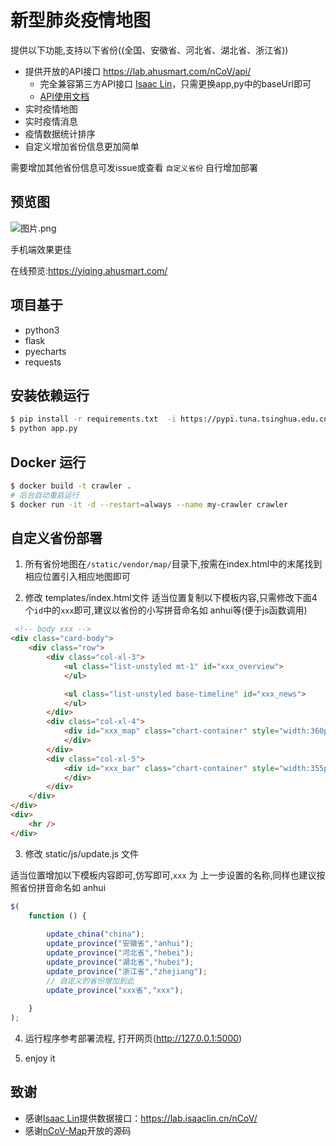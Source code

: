 # 新型肺炎疫情地图

提供以下功能,支持以下省份((全国、安徽省、河北省、湖北省、浙江省))

* 提供开放的API接口 https://lab.ahusmart.com/nCoV/api/ 
  * 完全兼容第三方API接口 [Isaac Lin](https://github.com/BlankerL)，只需更换app,py中的baseUrl即可
  * [API使用文档](https://lab.isaaclin.cn/nCoV/)
* 实时疫情地图
* 实时疫情消息
* 疫情数据统计排序
* 自定义增加省份信息更加简单


需要增加其他省份信息可发issue或查看 `自定义省份` 自行增加部署

## 预览图

![图片.png](https://i.loli.net/2020/01/28/tiecqYUAa1F57Ju.png)

手机端效果更佳

在线预览:https://yiqing.ahusmart.com/

## 项目基于
* python3
* flask
* pyecharts
* requests

## 安装依赖运行

```bash
$ pip install -r requirements.txt  -i https://pypi.tuna.tsinghua.edu.cn/simple
$ python app.py
```

## Docker 运行

```bash
$ docker build -t crawler .
# 后台自动重启运行
$ docker run -it -d --restart=always --name my-crawler crawler
```

## 自定义省份部署

1. 所有省份地图在`/static/vendor/map/`目录下,按需在index.html中的末尾找到相应位置引入相应地图即可

2. 修改 templates/index.html文件
适当位置复制以下模板内容,只需修改下面4个`id`中的`xxx`即可,建议以省份的小写拼音命名如 anhui等(便于js函数调用)

```html
 <!-- body xxx --> 
<div class="card-body">
    <div class="row">
        <div class="col-xl-3">
            <ul class="list-unstyled mt-1" id="xxx_overview">
            </ul>

            <ul class="list-unstyled base-timeline" id="xxx_news">
            </ul>
        </div>
        <div class="col-xl-4">
            <div id="xxx_map" class="chart-container" style="width:360px; height:640px;">
            </div>
        </div>
        <div class="col-xl-5">
            <div id="xxx_bar" class="chart-container" style="width:355px; height:640px;" >
            </div>
        </div>
    </div>
</div>
<div>
    <hr />
</div>

```

3. 修改 static/js/update.js 文件

适当位置增加以下模板内容即可,仿写即可,`xxx` 为 上一步设置的名称,同样也建议按照省份拼音命名如 anhui

```javascript
$(
    function () {
        
        update_china("china");
        update_province("安徽省","anhui");
        update_province("河北省","hebei");
        update_province("湖北省","hubei");
        update_province("浙江省","zhejiang");
        // 自定义的省份增加到此
        update_province("xxx省","xxx");
         
    }
);

```

4.  运行程序参考部署流程, 打开网页(http://127.0.0.1:5000)

5. enjoy it



## 致谢

* 感谢[Isaac Lin](https://github.com/BlankerL)提供数据接口：<https://lab.isaaclin.cn/nCoV/>
* 感谢[nCoV-Map](https://github.com/sangyx/nCoV-Map)开放的源码
